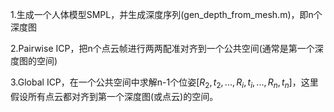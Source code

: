 1.生成一个人体模型SMPL，并生成深度序列(gen_depth_from_mesh.m)，即n个深度图

2.Pairwise ICP，把n个点云帧进行两两配准对齐到一个公共空间(通常是第一个深度图的空间)

3.Global ICP，在一个公共空间中求解n-1个位姿$[R_2,t_2,...,R_i,t_i,...,R_n,t_n]$，这里假设所有点云都对齐到第一个深度图(或点云)的空间。

